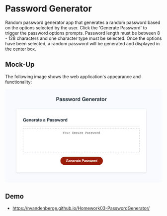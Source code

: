 # Password Generator
Random password generator app that generates a random password based on the options selected by the user. Click the 'Generate Password' to trigger the password options prompts. Password length must be between 8 - 128 characters and one character type must be selected. Once the options have been selected, a random password will be generated and displayed in the center box.


## Mock-Up

The following image shows the web application's appearance and functionality:

![password generator demo](./Assets/PasswordGeneratorApp.png)

## Demo
- https://nvandenberge.github.io/Homework03-PasswordGenerator/

